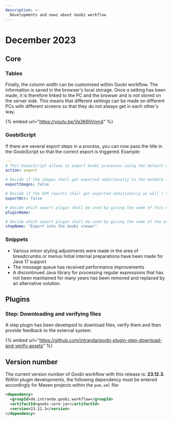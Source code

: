```yaml
---
description: >-
  Developments and news about Goobi workflow
---
```


# December 2023

## Core

### Tables

Finally, the column width can be customised within Goobi workflow. The information is saved in the browser's local storage. Once a setting has been made, it is therefore linked to the PC and the browser and is not stored on the server side. This means that different settings can be made on different PCs with different screens so that they do not always get in each other's way.

{% embed url="https://youtu.be/Ve3K6ljVnm4" %}

### GoobiScript

If there are several export steps in a process, you can now pass the title in the GoobiScript so that the correct export is triggered. Example:

```yaml
---
# This GoobiScript allows to export Goobi processes using the default export mechanism. It either uses the default export or alternativly an export plugin that was configured in one of the workflow steps.
action: export

# Decide if the images shall get exported additionally to the metdata (`true`).
exportImages: false

# Decide if the OCR results shall get exported additionally as well (`true`).
exportOcr: false

# Decide which export plugin shall be used by giving the name of this export plugin. It has the highest priority if it is configured. [OPTIONAL]
pluginName: 

# Decide which export plugin shall be used by giving the name of the export step. If it is configured then it will try to find this export step first, and only when there is no such step, will the standard choice be used instead. [OPTIONAL]
stepName: "Export into the Goobi viewer"
```

### Snippets

* Various minor styling adjustments were made in the area of breadcrumbs or menus Initial internal preparations have been made for Java 17 support
* The message queue has received performance improvements
* A discontinued Java library for processing regular expressions that has not been maintained for many years has been removed and replaced by an alternative solution.

## Plugins

### Step: Downloading and verifying files

A step plugin has been developed to download files, verify them and then provide feedback to the external system.

{% embed url="https://github.com/intranda/goobi-plugin-step-download-and-verify-assets" %}

## Version number

The current version number of Goobi workflow with this release is: **23.12.3**. Within plugin developments, the following dependency must be entered accordingly for Maven projects within the `pom.xml` file:

```xml
<dependency>
  <groupId>de.intranda.goobi.workflow</groupId>
  <artifactId>goobi-core-jar</artifactId>
  <version>23.12.3</version>
</dependency>
```
